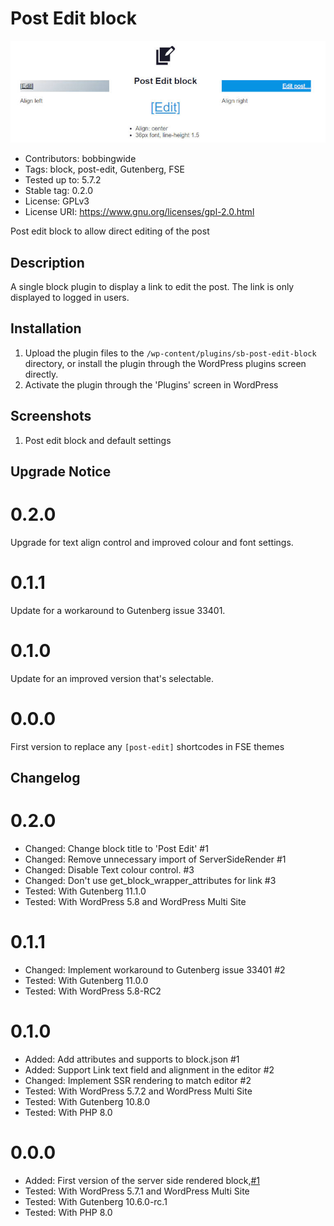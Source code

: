 # Post Edit block 
![banner](https://raw.githubusercontent.com/bobbingwide/sb-post-edit-block/main/assets/sb-post-edit-block-banner-772x250.jpg)
* Contributors:      bobbingwide
* Tags:              block, post-edit, Gutenberg, FSE
* Tested up to:      5.7.2
* Stable tag:        0.2.0
* License:           GPLv3
* License URI:       https://www.gnu.org/licenses/gpl-2.0.html

Post edit block to allow direct editing of the post

## Description 

A single block plugin to display a link to edit the post.
The link is only displayed to logged in users.


## Installation 

1. Upload the plugin files to the `/wp-content/plugins/sb-post-edit-block` directory, or install the plugin through the WordPress plugins screen directly.
1. Activate the plugin through the 'Plugins' screen in WordPress

## Screenshots 
1. Post edit block and default settings

## Upgrade Notice 
# 0.2.0 
Upgrade for text align control and improved colour and font settings.

# 0.1.1 
Update for a workaround to Gutenberg issue 33401.

# 0.1.0 
Update for an improved version that's selectable.

# 0.0.0 
First version to replace any `[post-edit]` shortcodes in FSE themes

## Changelog 
# 0.2.0 
* Changed: Change block title to 'Post Edit' #1
* Changed: Remove unnecessary import of ServerSideRender #1
* Changed: Disable Text colour control. #3
* Changed: Don't use get_block_wrapper_attributes for link #3
* Tested: With Gutenberg 11.1.0
* Tested: With WordPress 5.8 and WordPress Multi Site

# 0.1.1 
* Changed: Implement workaround to Gutenberg issue 33401 #2
* Tested: With Gutenberg 11.0.0
* Tested: With WordPress 5.8-RC2

# 0.1.0 
* Added: Add attributes and supports to block.json #1
* Added: Support Link text field and alignment in the editor #2
* Changed: Implement SSR rendering to match editor #2
* Tested: With WordPress 5.7.2 and WordPress Multi Site
* Tested: With Gutenberg 10.8.0
* Tested: With PHP 8.0

# 0.0.0 
* Added: First version of the server side rendered block,[#1](https://github.com/bobbingwide/sb-post-edit-block/issues/1)
* Tested: With WordPress 5.7.1 and WordPress Multi Site
* Tested: With Gutenberg 10.6.0-rc.1
* Tested: With PHP 8.0
